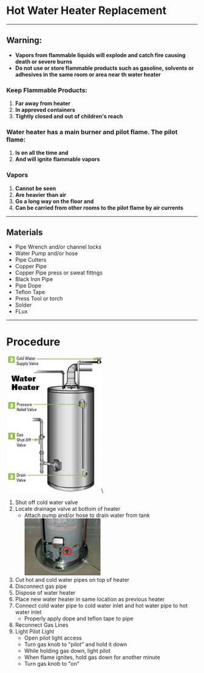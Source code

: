 # Hot Water Heater Replacement
***

## **Warning:**
- **Vapors from flammable liquids will explode and catch fire causing death or severe burns**
- **Do not use or store flammable products such as gasoline, solvents or adhesives in the same room or area near th water heater**

### Keep Flammable Products:
1. **Far away from heater**
2. **In approved containers**
3. **Tightly closed and out of children's reach**

### Water heater has a main burner and pilot flame. The pilot flame:
1. **Is on all the time and**
2. **And will ignite flammable vapors**

### Vapors
1. **Cannot be seen**
2. **Are heavier than air**
3. **Go a long way on the floor and**
4. **Can be carried from other rooms to the pilot flame by air currents**

***

## Materials
- Pipe Wrench and/or channel locks
- Water Pump and/or hose
- Pipe Cutters
- Copper Pipe
- Copper Pipe press or sweat fittngs
- Black Iron Pipe
- Pipe Dope
- Teflon Tape
- Press Tool or torch
- Solder
- FLux

***

# Procedure
![Water Heater Labels](water-heater-shut-down.jpg)\
1. Shut off cold water valve
2. Locate drainage valve at bottom of heater
   - Attach pump and/or hose to drain water from tank\
![Water Heater Image](InkedWater-Heater-Drain-Pans1_LI.jpg)
3. Cut hot and cold water pipes on top of heater
4. Disconnect gas pipe 
5. Dispose of water heater
6. Place new water heater in same location as previous heater
7. Connect cold water pipe to cold water inlet and hot water pipe to hot water inlet
   - Properly apply dope and teflon tape to pipe
8. Reconnect Gas Lines
9. Light Pilot Light
   - Open pilot light access
   - Turn gas knob to "pilot" and hold it down
   - While holding gas down, light pilot 
   - When flame ignites, hold gas down for another minute
   - Turn gas knob to "on"

